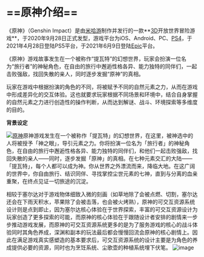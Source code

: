 #   ==**原神介绍**==

《原神》（Genshin Impact）是由[米哈游](https://baike.sogou.com/lemma/ShowInnerLink.htm?lemmaId=154732664)制作并发行的一款**[3D](https://baike.sogou.com/lemma/ShowInnerLink.htm?lemmaId=74581370&ss_c=ssc.citiao.link)开放世界冒险游戏**，于2020年9月28日正式发型，游戏平台为iOS、Android、PC、[PS4](https://baike.sogou.com/lemma/ShowInnerLink.htm?lemmaId=58125119&ss_c=ssc.citiao.link)，于2021年4月28日登陆PS5平台，于2021年6月9日登陆[Epic](https://baike.sogou.com/lemma/ShowInnerLink.htm?lemmaId=67142903)平台。

《原神》游戏故事发生在一个被称作“提瓦特”的幻想世界，玩家会扮演一位名为“旅行者”的神秘角色，在自由的旅行中邂逅性格各异、能力独特的同伴们，一起击败强敌，找回失散的亲人，同时逐步发掘“原神”的真相。


玩家在游戏中根据扮演的角色的不同，将被赋予不同的自然元素之力，从而在游戏中形成差异化的交互体验。这也就要求玩家根据不同场景和环境中，结合自身掌握的自然元素之力进行创造性的操作判断，从而达到解谜、战斗、环境探索等多维度的目的。

**背景设定**

[![原神](https://pic.baike.soso.com/ugc/baikepic2/1303/cut-20200325153558-361276148_jpg_624_467_69371.jpg/300)](https://baike.sogou.com/PicBooklet.v?imageGroupId=4508397&relateImageGroupIds=5197613,4508396,4508397,4478271,4772961,4785389,4696677,4730730,4508398&lemmaId=181956770&category=)原神游戏发生在一个被称作「提瓦特」的幻想世界，在这里，被神选中的人将被授予「神之眼」，导引元素之力。你将扮演一位名为「旅行者」的神秘角色，在自由的旅行中邂逅性格各异、能力独特的同伴们，和他们一起击败强敌，找回失散的亲人——同时，逐步发掘「原神」的真相。在七种元素交汇的大陆——「提瓦特」，每个人都可以成为神。你从世界之外漂流而来，降临大地。在这广阔的世界中，你自由旅行、结识同伴、寻找掌控尘世元素的七神，直到与分离的血亲重聚，在终点见证一切旅途的沉淀。

相较于塞尔达对于游戏物体细致入微的刻画（如草地除了会被点燃、切割，塞尔达还会在下雨天积水，苹果除了会被击落，也会被火烤熟），原神的可交互资源系统设计则是点到即止，因为塞尔达核心体验在于世界探索，丰富的可交互资源设计为玩家创造了更多探索的可能，而原神的核心体验在于跟随设计者安排的剧情来一步步推动游戏发展，而原神的可交互资源系统更多的是为了服务游戏的核心的战斗体验同时其角色养成，深渊和副本的玩法最后都会慢慢回流会原神的核心剧情上。因此在满足游戏真实感塑造的基本要求后，可交互资源系统的设计主要是为角色的养成提供必要的资源，同时也为烹饪系统、尘歌壶的种植系统埋下伏笔。
![image](https://github.com/Xiaoyun-123/xiaoyun/assets/152006101/6a19805b-4ac5-456a-8e9b-f9265ea1e81c)
